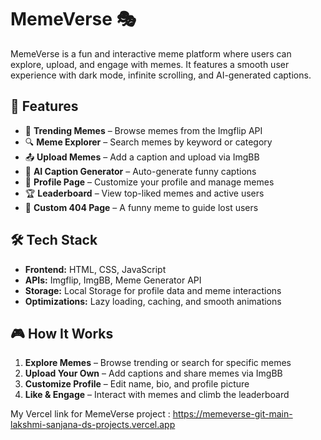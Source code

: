 # MemeVerse 🎭  

MemeVerse is a fun and interactive meme platform where users can explore, upload, and engage with memes. It features a smooth user experience with dark mode, infinite scrolling, and AI-generated captions.  

## 🚀 Features  
- 📌 **Trending Memes** – Browse memes from the Imgflip API  
- 🔍 **Meme Explorer** – Search memes by keyword or category  
- 📤 **Upload Memes** – Add a caption and upload via ImgBB  
- 🤖 **AI Caption Generator** – Auto-generate funny captions  
- 👤 **Profile Page** – Customize your profile and manage memes  
- 🏆 **Leaderboard** – View top-liked memes and active users  
- 🚫 **Custom 404 Page** – A funny meme to guide lost users  

## 🛠 Tech Stack  
- **Frontend:** HTML, CSS, JavaScript  
- **APIs:** Imgflip, ImgBB, Meme Generator API  
- **Storage:** Local Storage for profile data and meme interactions  
- **Optimizations:** Lazy loading, caching, and smooth animations  

## 🎮 How It Works  
1. **Explore Memes** – Browse trending or search for specific memes  
2. **Upload Your Own** – Add captions and share memes via ImgBB  
3. **Customize Profile** – Edit name, bio, and profile picture  
4. **Like & Engage** – Interact with memes and climb the leaderboard  

My Vercel link for MemeVerse project : https://memeverse-git-main-lakshmi-sanjana-ds-projects.vercel.app
